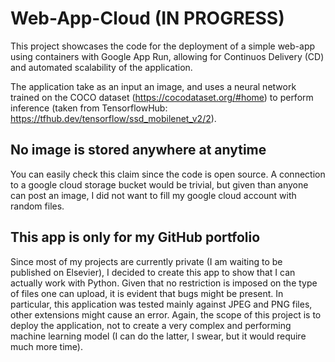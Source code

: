 # Web-App-Cloud (IN PROGRESS)
This project showcases the code for the deployment of a simple web-app using containers with Google App Run, allowing for Continuos Delivery (CD) and automated scalability of the application. 

The application take as an input an image, and uses a neural network trained on the COCO dataset (https://cocodataset.org/#home) to perform inference (taken from TensorflowHub: https://tfhub.dev/tensorflow/ssd_mobilenet_v2/2). 

## No image is stored anywhere at anytime
You can easily check this claim since the code is open source. A connection to a google cloud storage bucket would be trivial, but given than anyone can post an image, I did not want to fill my google cloud account with random files.

## This app is only for my GitHub portfolio  
Since most of my projects are currently private (I am waiting to be published on Elsevier), I decided to create this app to show that I can actually work with Python. Given that no restriction is imposed on the type of files one can upload, it is evident that bugs might be present. In particular, this application was tested mainly against JPEG and PNG files, other extensions might cause an error. Again, the scope of this project is to deploy the application, not to create a very complex and performing machine learning model (I can do the latter, I swear, but it would require much more time).
